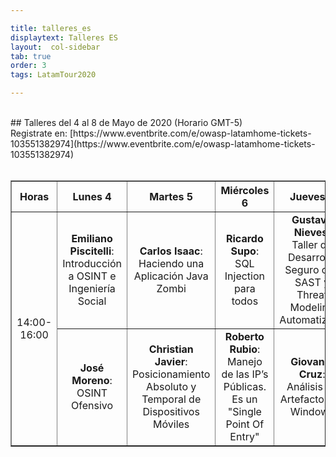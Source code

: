 ```yaml
---

title: talleres_es
displaytext: Talleres ES
layout:  col-sidebar
tab: true
order: 3
tags: LatamTour2020

---
```


<br>
## Talleres del 4 al 8 de Mayo de 2020 (Horario GMT-5)
<br>
Registrate en: [https://www.eventbrite.com/e/owasp-latamhome-tickets-103551382974](https://www.eventbrite.com/e/owasp-latamhome-tickets-103551382974)
<br><br>

<table width="100%" border="1" style="text-align:center;">
  <tr>
    <th width="10%" >Horas</th>
    <th width="18%">Lunes 4</th>
    <th width="18%">Martes 5</th>
    <th width="18%">Miércoles 6</th>
    <th width="18%">Jueves 7</th>
    <th width="18%">Viernes 8</th>
  </tr>
  <tr>
    <td rowspan="2">14:00-16:00</td>
    <td><b>Emiliano Piscitelli</b>:<br>Introducción a OSINT e Ingeniería Social</td>
    <td><b>Carlos Isaac</b>:<br>Haciendo una Aplicación Java Zombi</td>
    <td><b>Ricardo Supo</b>:<br>SQL Injection para todos</td>
    <td><b>Gustavo Nieves</b>:<br>Taller de Desarrollo Seguro con SAST y Threat Modeling Automatizado</td>
    <td><b>Cris Lima</b>:<br>Docker, un laboratorio de pentesting</td>
  </tr>
    <tr>
    <td><b>José Moreno</b>:<br>OSINT Ofensivo</td>
    <td><b>Christian Javier</b>:<br>Posicionamiento Absoluto y Temporal de Dispositivos Móviles</td>
    <td><b>Roberto Rubio</b>:<br>Manejo de las IP’s Públicas. Es un "Single Point Of Entry"</td>
    <td><b>Giovanni Cruz</b>:<br>Análisis de Artefactos en Windows</td>
    <td><b>Mauricio Urizar</b>:<br>Análisis Forense a Windows</td>
  </tr>
 </table>